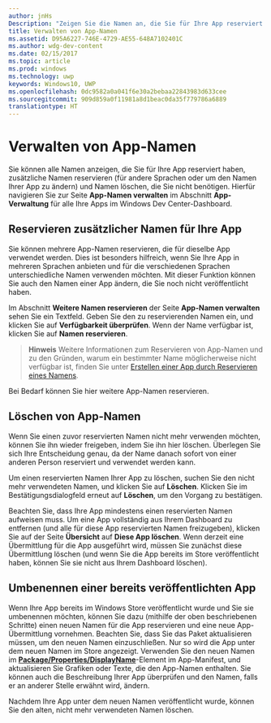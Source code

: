 ```yaml
---
author: jnHs
Description: "Zeigen Sie die Namen an, die Sie für Ihre App reserviert haben, reservieren Sie zusätzliche Namen (für andere Sprachen oder um den Namen Ihrer App zu ändern), und löschen Sie reservierte Namen, die Sie nicht mehr benötigen."
title: Verwalten von App-Namen
ms.assetid: D95A6227-746E-4729-AE55-648A7102401C
ms.author: wdg-dev-content
ms.date: 02/15/2017
ms.topic: article
ms.prod: windows
ms.technology: uwp
keywords: Windows10, UWP
ms.openlocfilehash: 0dc9582a0a041f6e30a2bebaa22843983d633cee
ms.sourcegitcommit: 909d859a0f11981a8d1beac0da35f779786a6889
translationtype: HT
---
```

# <a name="manage-app-names"></a>Verwalten von App-Namen


Sie können alle Namen anzeigen, die Sie für Ihre App reserviert haben, zusätzliche Namen reservieren (für andere Sprachen oder um den Namen Ihrer App zu ändern) und Namen löschen, die Sie nicht benötigen. Hierfür navigieren Sie zur Seite **App-Namen verwalten** im Abschnitt **App-Verwaltung** für alle Ihre Apps im Windows Dev Center-Dashboard.

## <a name="reserve-additional-names-for-your-app"></a>Reservieren zusätzlicher Namen für Ihre App

Sie können mehrere App-Namen reservieren, die für dieselbe App verwendet werden. Dies ist besonders hilfreich, wenn Sie Ihre App in mehreren Sprachen anbieten und für die verschiedenen Sprachen unterschiedliche Namen verwenden möchten. Mit dieser Funktion können Sie auch den Namen einer App ändern, die Sie noch nicht veröffentlicht haben.

Im Abschnitt **Weitere Namen reservieren** der Seite **App-Namen verwalten** sehen Sie ein Textfeld. Geben Sie den zu reservierenden Namen ein, und klicken Sie auf **Verfügbarkeit überprüfen**. Wenn der Name verfügbar ist, klicken Sie auf **Namen reservieren**.

> **Hinweis**  Weitere Informationen zum Reservieren von App-Namen und zu den Gründen, warum ein bestimmter Name möglicherweise nicht verfügbar ist, finden Sie unter [Erstellen einer App durch Reservieren eines Namens](create-your-app-by-reserving-a-name.md).

Bei Bedarf können Sie hier weitere App-Namen reservieren.

## <a name="delete-app-names"></a>Löschen von App-Namen

Wenn Sie einen zuvor reservierten Namen nicht mehr verwenden möchten, können Sie ihn wieder freigeben, indem Sie ihn hier löschen. Überlegen Sie sich Ihre Entscheidung genau, da der Name danach sofort von einer anderen Person reserviert und verwendet werden kann.

Um einen reservierten Namen Ihrer App zu löschen, suchen Sie den nicht mehr verwendeten Namen, und klicken Sie auf **Löschen**. Klicken Sie im Bestätigungsdialogfeld erneut auf **Löschen**, um den Vorgang zu bestätigen.

Beachten Sie, dass Ihre App mindestens einen reservierten Namen aufweisen muss. Um eine App vollständig aus Ihrem Dashboard zu entfernen (und alle für diese App reservierten Namen freizugeben), klicken Sie auf der Seite **Übersicht** auf **Diese App löschen**. Wenn derzeit eine Übermittlung für die App ausgeführt wird, müssen Sie zunächst diese Übermittlung löschen (und wenn Sie die App bereits im Store veröffentlicht haben, können Sie sie nicht aus Ihrem Dashboard löschen).

## <a name="rename-an-app-that-has-already-been-published"></a>Umbenennen einer bereits veröffentlichten App

Wenn Ihre App bereits im Windows Store veröffentlicht wurde und Sie sie umbenennen möchten, können Sie dazu (mithilfe der oben beschriebenen Schritte) einen neuen Namen für die App reservieren und eine neue App-Übermittlung vornehmen. Beachten Sie, dass Sie das Paket aktualisieren müssen, um den neuen Namen einzuschließen. Nur so wird die App unter dem neuen Namen im Store angezeigt. Verwenden Sie den neuen Namen im [**Package/Properties/DisplayName**](https://msdn.microsoft.com/en-us/library/windows/apps/dn934748.aspx)-Element im App-Manifest, und aktualisieren Sie Grafiken oder Texte, die den App-Namen enthalten. Sie können auch die Beschreibung Ihrer App überprüfen und den Namen, falls er an anderer Stelle erwähnt wird, ändern.

Nachdem Ihre App unter dem neuen Namen veröffentlicht wurde, können Sie den alten, nicht mehr verwendeten Namen löschen.

 

 




